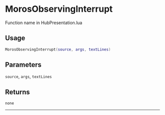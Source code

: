 # MorosObservingInterrupt
Function name in HubPresentation.lua
## Usage
```lua
MorosObservingInterrupt(source, args, textLines)
```
## Parameters
`source`, `args`, `textLines`
## Returns
`none`

---